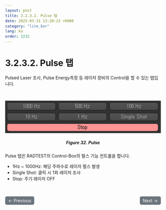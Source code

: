 ```yaml
---
layout: post
title: 3.2.3.2.	Pulse 탭
date: 2025-03-31 13:20:23 +0900
category: "lite_kor"
lang: ko
order: 3232
---
```


# 3.2.3.2. Pulse 탭

Pulsed Laser 조사, Pulse Energy측정 등 레이저 장비의 Control을 할 수 있는 탭입니다.

<br/> <!-- 한줄 띄기 -->

<!-- 중앙 정렬 이미지 -->
<p align="center"> 
  <img src="/assets/Chapter-3/Pulse.png">
</p>

<!-- 이미지 설명 -->
<div align="center"> 
<h5>Figure 32. Pulse</h5>
</div>

Pulse 탭은 RADTEST의 Control-Box의 펄스 기능 컨트롤을 합니다.
-	1Hz ~ 1000Hz: 해당 주파수로 레이저 펄스 발생
-	Single Shot: 클릭 시 1회 레이저 조사
-	Stop: 주기 레이저 OFF

<!-- 이전/다음 페이지 버튼 -->
<br/>
<br/>
<div style="display: flex; justify-content: space-between; align-items: center; margin-top: 10;">
  <!-- 이전 페이지 버튼 -->
  <a href="/manuals/manuals_lite_kor/Chapter 3/Chapter 3-2-3-1/" class="btn btn-primary" style="display: inline-block; padding: 5px 10px; background-color: #6c757d; color: white; text-decoration: none; border-radius: 5px;">
    ← Previous
  </a>

  <!-- 다음 페이지 버튼 -->
  <a href="/manuals/manuals_lite_kor/Chapter 3/Chapter 3-2-3-3/" class="btn btn-primary" style="display: inline-block; padding: 5px 10px; background-color: #6c757d; color: white; text-decoration: none; border-radius: 5px;">
    Next →
  </a>
</div>